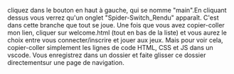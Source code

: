 cliquez dans le bouton en haut à gauche, qui se nomme "main".En cliquant dessus vous verrez qu'un onglet "Spider-Switch_Rendu" apparaît. C'est dans cette branche que tout se joue.
Une fois que vous avez copier-coller mon lien, cliquer sur welcome.html (tout en bas de la liste) et vous aurez le choix entre vous connecter/inscrire et jouer aux jeux. Mais pour voir cela, copier-coller simplement les lignes de code HTML, CSS et JS dans un vscode.
Vous enregistrez dans un dossier et faite glisser ce dossier directementsur une page de navigation.
